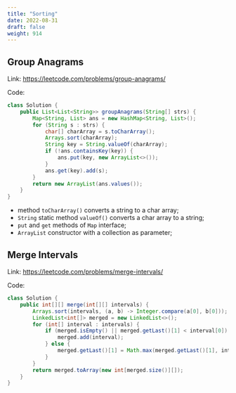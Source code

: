```yaml
---
title: "Sorting"
date: 2022-08-31
draft: false
weight: 914
---
```


## Group Anagrams

Link: https://leetcode.com/problems/group-anagrams/

Code:

```java
class Solution {
    public List<List<String>> groupAnagrams(String[] strs) {
        Map<String, List> ans = new HashMap<String, List>();
        for (String s : strs) {
            char[] charArray = s.toCharArray();
            Arrays.sort(charArray);
            String key = String.valueOf(charArray);
            if (!ans.containsKey(key)) {
                ans.put(key, new ArrayList<>());
            }
            ans.get(key).add(s);
        }
        return new ArrayList(ans.values());
    }
}
```

- method `toCharArray()` converts a string to a char array;
- `String` static method `valueOf()` converts a char array to a string;
- `put` and `get` methods of `Map` interface;
- `ArrayList` constructor with a collection as parameter;

## Merge Intervals

Link: https://leetcode.com/problems/merge-intervals/

Code:

```java
class Solution {
    public int[][] merge(int[][] intervals) {
        Arrays.sort(intervals, (a, b) -> Integer.compare(a[0], b[0]));
        LinkedList<int[]> merged = new LinkedList<>();
        for (int[] interval : intervals) {
            if (merged.isEmpty() || merged.getLast()[1] < interval[0]) {
                merged.add(interval);
            } else {
                merged.getLast()[1] = Math.max(merged.getLast()[1], interval[1]);
            }
        }
        return merged.toArray(new int[merged.size()][]);
    }
}
```
